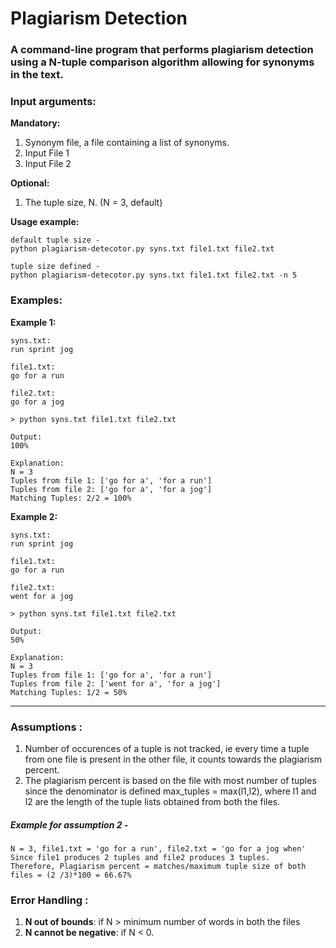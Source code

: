# Plagiarism Detection

### A command-line program that performs plagiarism detection using a N-tuple comparison algorithm allowing for synonyms in the text.

### Input arguments:
**Mandatory:**
  1. Synonym file, a file containing a list of synonyms.
  2. Input File 1
  3. Input File 2
  
**Optional:**
  1. The tuple size, N. (N = 3, default)
  
**Usage example:**
```
default tuple size -
python plagiarism-detecotor.py syns.txt file1.txt file2.txt

tuple size defined -
python plagiarism-detecotor.py syns.txt file1.txt file2.txt -n 5
```

### Examples:

**Example 1:**
```
syns.txt:
run sprint jog

file1.txt:
go for a run

file2.txt:
go for a jog

> python syns.txt file1.txt file2.txt

Output:
100%

Explanation:
N = 3
Tuples from file 1: ['go for a', 'for a run']
Tuples from file 2: ['go for a', 'for a jog']
Matching Tuples: 2/2 = 100%
```


**Example 2:**
```
syns.txt:
run sprint jog

file1.txt:
go for a run

file2.txt:
went for a jog

> python syns.txt file1.txt file2.txt

Output:
50%

Explanation:
N = 3
Tuples from file 1: ['go for a', 'for a run']
Tuples from file 2: ['went for a', 'for a jog']
Matching Tuples: 1/2 = 50%
```

---

### Assumptions :
1. Number of occurences of a tuple is not tracked, ie every time a tuple from one file is present in the other file, it counts towards the plagiarism percent.
2. The plagiarism percent is based on the file with most number of tuples since the denominator is defined max_tuples = max(l1,l2), where l1 and l2 are the length of the tuple lists obtained from both the files.
##### Example for assumption 2 -
  ```
  N = 3, file1.txt = 'go for a run', file2.txt = 'go for a jog when'
  Since file1 produces 2 tuples and file2 produces 3 tuples.
  Therefore, Plagiarism percent = matches/maximum tuple size of both files = (2 /3)*100 = 66.67%
  ```

### Error Handling :
1. **N out of bounds**: if N > minimum number of words in both the files
2. **N cannot be negative**: if N < 0.
